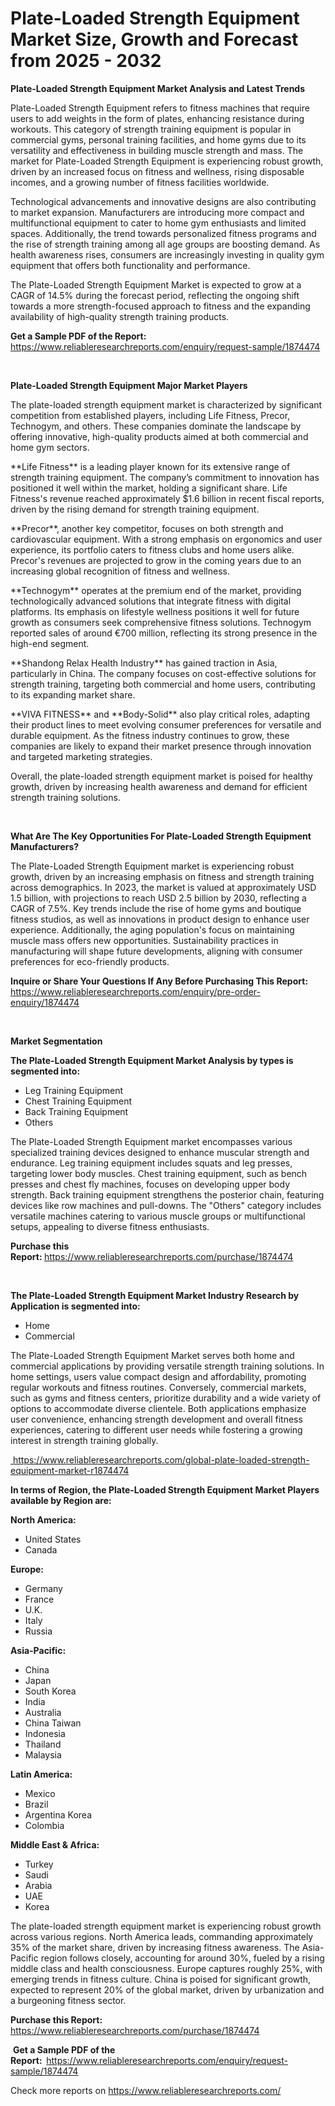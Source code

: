<p><h1>Plate-Loaded Strength Equipment Market Size, Growth and Forecast from 2025 - 2032</h1></p><p><strong>Plate-Loaded Strength Equipment Market Analysis and Latest Trends</strong></p>
<p><p>Plate-Loaded Strength Equipment refers to fitness machines that require users to add weights in the form of plates, enhancing resistance during workouts. This category of strength training equipment is popular in commercial gyms, personal training facilities, and home gyms due to its versatility and effectiveness in building muscle strength and mass. The market for Plate-Loaded Strength Equipment is experiencing robust growth, driven by an increased focus on fitness and wellness, rising disposable incomes, and a growing number of fitness facilities worldwide.</p><p>Technological advancements and innovative designs are also contributing to market expansion. Manufacturers are introducing more compact and multifunctional equipment to cater to home gym enthusiasts and limited spaces. Additionally, the trend towards personalized fitness programs and the rise of strength training among all age groups are boosting demand. As health awareness rises, consumers are increasingly investing in quality gym equipment that offers both functionality and performance.</p><p>The Plate-Loaded Strength Equipment Market is expected to grow at a CAGR of 14.5% during the forecast period, reflecting the ongoing shift towards a more strength-focused approach to fitness and the expanding availability of high-quality strength training products.</p></p>
<p><strong>Get a Sample PDF of the Report:&nbsp;</strong> <a href="https://www.reliableresearchreports.com/enquiry/request-sample/1874474?utm_campaign=2211&utm_medium=2&utm_source=Github&utm_content=ia&utm_term=10022025&utm_id=plate-loaded-strength-equipment">https://www.reliableresearchreports.com/enquiry/request-sample/1874474</a></p>
<p>&nbsp;</p>
<p><strong>Plate-Loaded Strength Equipment Major Market Players</strong></p>
<p><p>The plate-loaded strength equipment market is characterized by significant competition from established players, including Life Fitness, Precor, Technogym, and others. These companies dominate the landscape by offering innovative, high-quality products aimed at both commercial and home gym sectors.</p><p>**Life Fitness** is a leading player known for its extensive range of strength training equipment. The company’s commitment to innovation has positioned it well within the market, holding a significant share. Life Fitness's revenue reached approximately $1.6 billion in recent fiscal reports, driven by the rising demand for strength training equipment.</p><p>**Precor**, another key competitor, focuses on both strength and cardiovascular equipment. With a strong emphasis on ergonomics and user experience, its portfolio caters to fitness clubs and home users alike. Precor's revenues are projected to grow in the coming years due to an increasing global recognition of fitness and wellness.</p><p>**Technogym** operates at the premium end of the market, providing technologically advanced solutions that integrate fitness with digital platforms. Its emphasis on lifestyle wellness positions it well for future growth as consumers seek comprehensive fitness solutions. Technogym reported sales of around €700 million, reflecting its strong presence in the high-end segment.</p><p>**Shandong Relax Health Industry** has gained traction in Asia, particularly in China. The company focuses on cost-effective solutions for strength training, targeting both commercial and home users, contributing to its expanding market share.</p><p>**VIVA FITNESS** and **Body-Solid** also play critical roles, adapting their product lines to meet evolving consumer preferences for versatile and durable equipment. As the fitness industry continues to grow, these companies are likely to expand their market presence through innovation and targeted marketing strategies.</p><p>Overall, the plate-loaded strength equipment market is poised for healthy growth, driven by increasing health awareness and demand for efficient strength training solutions.</p></p>
<p>&nbsp;</p>
<p><strong>What Are The Key Opportunities For Plate-Loaded Strength Equipment Manufacturers?</strong></p>
<p><p>The Plate-Loaded Strength Equipment market is experiencing robust growth, driven by an increasing emphasis on fitness and strength training across demographics. In 2023, the market is valued at approximately USD 1.5 billion, with projections to reach USD 2.5 billion by 2030, reflecting a CAGR of 7.5%. Key trends include the rise of home gyms and boutique fitness studios, as well as innovations in product design to enhance user experience. Additionally, the aging population's focus on maintaining muscle mass offers new opportunities. Sustainability practices in manufacturing will shape future developments, aligning with consumer preferences for eco-friendly products.</p></p>
<p><strong>Inquire or Share Your Questions If Any Before Purchasing This Report:</strong> <a href="https://www.reliableresearchreports.com/enquiry/pre-order-enquiry/1874474?utm_campaign=2211&utm_medium=2&utm_source=Github&utm_content=ia&utm_term=10022025&utm_id=plate-loaded-strength-equipment">https://www.reliableresearchreports.com/enquiry/pre-order-enquiry/1874474</a></p>
<p>&nbsp;</p>
<p><strong>Market Segmentation</strong></p>
<p><strong>The Plate-Loaded Strength Equipment Market Analysis by types is segmented into:</strong></p>
<p><ul><li>Leg Training Equipment</li><li>Chest Training Equipment</li><li>Back Training Equipment</li><li>Others</li></ul></p>
<p><p>The Plate-Loaded Strength Equipment market encompasses various specialized training devices designed to enhance muscular strength and endurance. Leg training equipment includes squats and leg presses, targeting lower body muscles. Chest training equipment, such as bench presses and chest fly machines, focuses on developing upper body strength. Back training equipment strengthens the posterior chain, featuring devices like row machines and pull-downs. The "Others" category includes versatile machines catering to various muscle groups or multifunctional setups, appealing to diverse fitness enthusiasts.</p></p>
<p><strong>Purchase this Report:&nbsp;</strong><a href="https://www.reliableresearchreports.com/purchase/1874474?utm_campaign=2211&utm_medium=2&utm_source=Github&utm_content=ia&utm_term=10022025&utm_id=plate-loaded-strength-equipment">https://www.reliableresearchreports.com/purchase/1874474</a></p>
<p>&nbsp;</p>
<p><strong>The Plate-Loaded Strength Equipment Market Industry Research by Application is segmented into:</strong></p>
<p><ul><li>Home</li><li>Commercial</li></ul></p>
<p><p>The Plate-Loaded Strength Equipment Market serves both home and commercial applications by providing versatile strength training solutions. In home settings, users value compact design and affordability, promoting regular workouts and fitness routines. Conversely, commercial markets, such as gyms and fitness centers, prioritize durability and a wide variety of options to accommodate diverse clientele. Both applications emphasize user convenience, enhancing strength development and overall fitness experiences, catering to different user needs while fostering a growing interest in strength training globally.</p></p>
<p><a href="https://www.reliableresearchreports.com/global-plate-loaded-strength-equipment-market-r1874474?utm_campaign=2211&utm_medium=2&utm_source=Github&utm_content=ia&utm_term=10022025&utm_id=plate-loaded-strength-equipment">&nbsp;https://www.reliableresearchreports.com/global-plate-loaded-strength-equipment-market-r1874474</a></p>
<p><strong>In terms of Region, the Plate-Loaded Strength Equipment Market Players available by Region are:</strong></p>
<p>
    <p> <strong> North America: </strong>
        <ul>
            <li>United States</li>
            <li>Canada</li>
        </ul>
        </p> 
    <p> <strong> Europe: </strong>
        <ul>
            <li>Germany</li>
            <li>France</li>
            <li>U.K.</li>
            <li>Italy</li>
            <li>Russia</li>
        </ul>
        </p> 
    <p> <strong> Asia-Pacific: </strong>
        <ul>
            <li>China</li>
            <li>Japan</li>
            <li>South Korea</li>
            <li>India</li>
            <li>Australia</li>
            <li>China Taiwan</li>
            <li>Indonesia</li>
            <li>Thailand</li>
            <li>Malaysia</li>
        </ul>
        </p> 
    <p> <strong> Latin America: </strong>
        <ul>
            <li>Mexico</li>
            <li>Brazil</li>
            <li>Argentina Korea</li>
            <li>Colombia</li>
        </ul>
        </p> 
    <p> <strong> Middle East & Africa: </strong>
        <ul>
            <li>Turkey</li>
            <li>Saudi</li>
            <li>Arabia</li>
            <li>UAE</li>
            <li>Korea</li>
        </ul>
    </p>
    </p>
<p><p>The plate-loaded strength equipment market is experiencing robust growth across various regions. North America leads, commanding approximately 35% of the market share, driven by increasing fitness awareness. The Asia-Pacific region follows closely, accounting for around 30%, fueled by a rising middle class and health consciousness. Europe captures roughly 25%, with emerging trends in fitness culture. China is poised for significant growth, expected to represent 20% of the global market, driven by urbanization and a burgeoning fitness sector.</p></p>
<p><strong>Purchase this Report: </strong><a href="https://www.reliableresearchreports.com/purchase/1874474?utm_campaign=2211&utm_medium=2&utm_source=Github&utm_content=ia&utm_term=10022025&utm_id=plate-loaded-strength-equipment">https://www.reliableresearchreports.com/purchase/1874474</a></p>
<p>&nbsp;<strong>Get a Sample PDF of the Report:&nbsp;&nbsp;</strong><a href="https://www.reliableresearchreports.com/enquiry/request-sample/1874474?utm_campaign=2211&utm_medium=2&utm_source=Github&utm_content=ia&utm_term=10022025&utm_id=plate-loaded-strength-equipment">https://www.reliableresearchreports.com/enquiry/request-sample/1874474</a></p>
<p><strong></strong></p>
<p>Check more reports on <a href="https://www.reliableresearchreports.com/?utm_campaign=2211&utm_medium=2&utm_source=Github&utm_content=ia&utm_term=10022025&utm_id=plate-loaded-strength-equipment">https://www.reliableresearchreports.com/</a></p>